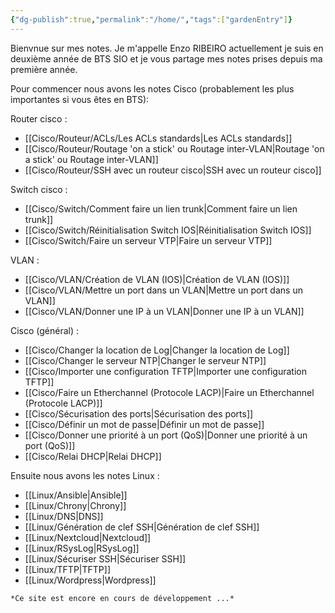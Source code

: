 ```yaml
---
{"dg-publish":true,"permalink":"/home/","tags":["gardenEntry"]}
---
```



Bienvnue sur mes notes. Je m'appelle Enzo RIBEIRO actuellement je suis en deuxième année de BTS SIO et je vous partage mes notes prises depuis ma première année. 

Pour commencer nous avons les notes Cisco (probablement les plus importantes si vous êtes en BTS): 

Router cisco :
- [[Cisco/Routeur/ACLs/Les ACLs standards\|Les ACLs standards]]
- [[Cisco/Routeur/Routage 'on a stick' ou Routage inter-VLAN\|Routage 'on a stick' ou Routage inter-VLAN]]
- [[Cisco/Routeur/SSH avec un routeur cisco\|SSH avec un routeur cisco]]

Switch cisco :
- [[Cisco/Switch/Comment faire un lien trunk\|Comment faire un lien trunk]]
- [[Cisco/Switch/Réinitialisation Switch IOS\|Réinitialisation Switch IOS]]
- [[Cisco/Switch/Faire un serveur VTP\|Faire un serveur VTP]]

VLAN : 
- [[Cisco/VLAN/Création de VLAN (IOS)\|Création de VLAN (IOS)]]
- [[Cisco/VLAN/Mettre un port dans un VLAN\|Mettre un port dans un VLAN]]
- [[Cisco/VLAN/Donner une IP à un VLAN\|Donner une IP à un VLAN]]

Cisco (général) :
- [[Cisco/Changer la location de Log\|Changer la location de Log]]
- [[Cisco/Changer le serveur NTP\|Changer le serveur NTP]]
- [[Cisco/Importer une configuration TFTP\|Importer une configuration TFTP]]
- [[Cisco/Faire un Etherchannel (Protocole LACP)\|Faire un Etherchannel (Protocole LACP)]]
- [[Cisco/Sécurisation des ports\|Sécurisation des ports]]
- [[Cisco/Définir un mot de passe\|Définir un mot de passe]]
- [[Cisco/Donner une priorité à un port (QoS)\|Donner une priorité à un port (QoS)]]
- [[Cisco/Relai DHCP\|Relai DHCP]]

Ensuite nous avons les notes Linux :
- [[Linux/Ansible\|Ansible]]
- [[Linux/Chrony\|Chrony]]
- [[Linux/DNS\|DNS]]
- [[Linux/Génération de clef SSH\|Génération de clef SSH]]
- [[Linux/Nextcloud\|Nextcloud]]
- [[Linux/RSysLog\|RSysLog]]
- [[Linux/Sécuriser SSH\|Sécuriser SSH]]
- [[Linux/TFTP\|TFTP]]
- [[Linux/Wordpress\|Wordpress]]

```Markdown
*Ce site est encore en cours de développement ...*
```